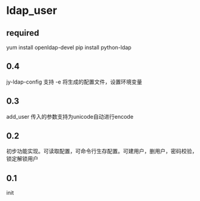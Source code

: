 # ldap_user

## required
yum install openldap-devel
pip install python-ldap

## 0.4
jy-ldap-config 支持 -e 将生成的配置文件，设置环境变量

## 0.3
add_user 传入的参数支持为unicode自动进行encode

## 0.2
初步功能实现。可读取配置，可命令行生存配置。可建用户，删用户，密码校验，锁定解锁用户

## 0.1
init
